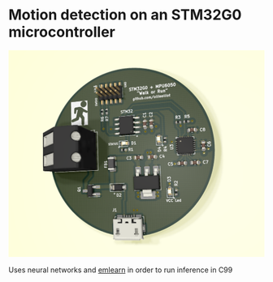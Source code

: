 # Motion detection on an STM32G0 microcontroller

![3D View](https://github.com/ollieelliot/STM32G0-WalkRunNN/blob/main/Documentation%2C%20Photos%2C%20etc./STM32G0_MPU6050_Rounded_3D.png)

Uses neural networks and [emlearn](https://github.com/emlearn/emlearn) in order to run inference in C99 
